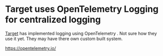 # Target uses OpenTelemetry Logging for centralized logging

[Target](../724) has implemented logging using OpenTelemetry . Not sure how they use it yet. They may have there own custom built system.

<https://opentelemetry.io/>
